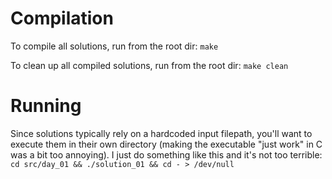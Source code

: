 # Compilation

To compile all solutions, run from the root dir:
`make`

To clean up all compiled solutions, run from the root dir:
`make clean`

# Running

Since solutions typically rely on a hardcoded input filepath, you'll want to execute them in their own directory (making the executable "just work" in C was a bit too annoying). I just do something like this and it's not too terrible:
`cd src/day_01 && ./solution_01 && cd - > /dev/null`
